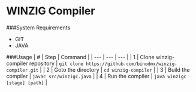 # WINZIG Compiler

###System Requirements
- GIT
- JAVA

###Usage
| # | Step | Command |
| --- | --- | --- |
| 1 | Clone winzig-compiler repository | `git clone https://github.com/binodmx/winzig-compiler.git` |
| 2 | Goto the directory | `cd winzig-compiler` |
| 3 | Build the compiler | `javac src/winzigc.java` |
| 4 | Run the compiler | `java winzigc [stage] [path]` |